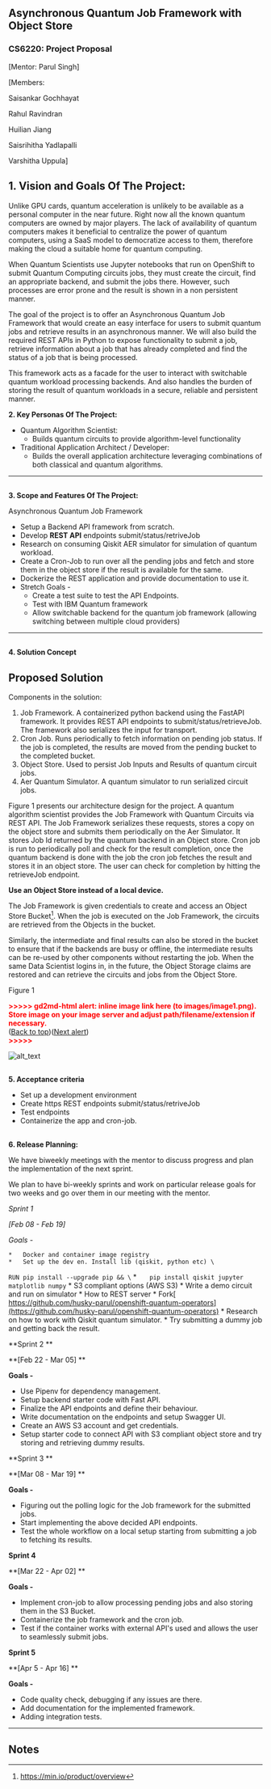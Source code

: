 ## **Asynchronous Quantum Job Framework with Object Store**
###  CS6220: Project Proposal

[Mentor: Parul Singh]

[Members: 

Saisankar Gochhayat

Rahul Ravindran

Huilian Jiang

Saisrihitha Yadlapalli

Varshitha Uppula]


## **1. Vision and Goals Of The Project:**

Unlike GPU cards, quantum acceleration is unlikely to be available as a personal computer in the near future. Right now all the known quantum computers are owned by major players. The lack of availability of quantum computers makes it beneficial to centralize the power of quantum computers, using a SaaS model to democratize access to them, therefore making the cloud a suitable home for quantum computing.

 When Quantum  Scientists use Jupyter notebooks that run on OpenShift to submit Quantum Computing circuits jobs, they must create the circuit, find an appropriate backend, and submit the jobs there.  However, such processes are error prone and the result is shown in a non persistent manner. 

The goal of the project is to offer an Asynchronous Quantum Job Framework that would create an easy interface for users to submit quantum jobs and retrieve results in an asynchronous manner. We will also build the required REST APIs in Python to expose functionality to submit a job, retrieve information about a job that has already completed and find the status of a job that is being processed.

This framework acts as a facade for the user to interact with switchable quantum workload processing backends. And also handles the burden of storing the result of quantum workloads in a secure, reliable and persistent manner. 



**2. Key Personas Of The Project:**



*   Quantum Algorithm Scientist:  
    *   Builds quantum circuits to provide algorithm-level functionality
*   Traditional Application Architect / Developer:  
    *   Builds the overall application architecture leveraging combinations of both classical and quantum algorithms. 



---



## 
**3. Scope and Features Of The Project:**

Asynchronous Quantum Job Framework



*   Setup a Backend API framework from scratch. 
*   Develop **REST API** endpoints submit/status/retriveJob
*   Research on consuming Qiskit AER simulator for simulation of quantum workload.
*   Create a Cron-Job to run over all the pending jobs and fetch and store them in the object store if the result is available for the same.
*   Dockerize the REST application and provide documentation to use it.
*   Stretch Goals - 
    *   Create a test suite to test the API Endpoints.
    *   Test with IBM Quantum framework
    *   Allow switchable backend for the quantum job framework (allowing switching between multiple cloud providers) 



---



## 
**4. Solution Concept**


## Proposed Solution

Components in the solution:



1. Job Framework. A containerized python backend using the FastAPI framework. It provides REST API endpoints to submit/status/retrieveJob. The framework also serializes the input for transport. 
2. Cron Job. Runs periodically to fetch information on pending job status. If the job is completed, the results are moved from the pending bucket to the completed bucket.
3. Object Store. Used to persist Job Inputs and Results of quantum circuit jobs.
4. Aer Quantum Simulator. A quantum simulator to run serialized circuit jobs.

Figure 1 presents our architecture design for the project. A quantum algorithm scientist provides the Job Framework with Quantum Circuits via REST API. The Job Framework serializes these requests, stores a copy on the object store and submits them periodically on the Aer Simulator. It stores Job Id returned by the quantum backend in an Object store. Cron job is run to  periodically poll and check for the result completion, once the quantum backend is done with the job the cron job fetches the result and stores it in an object store. The user can check for completion by hitting the retrieveJob endpoint. 

**Use an Object Store instead of a local device.**

The Job Framework is given credentials to create and access an Object Store Bucket[^1]. When the job is executed on the Job Framework, the circuits are retrieved from the Objects in the bucket.

Similarly, the intermediate and final results can also be stored in the bucket to ensure that if the backends are busy or offline, the intermediate results can be re-used by other components without restarting the job. When the same Data Scientist logins in, in the future, the Object Storage claims are restored and can retrieve the circuits and jobs from the Object Store.

Figure 1



<p id="gdcalert1" ><span style="color: red; font-weight: bold">>>>>>  gd2md-html alert: inline image link here (to images/image1.png). Store image on your image server and adjust path/filename/extension if necessary. </span><br>(<a href="#">Back to top</a>)(<a href="#gdcalert2">Next alert</a>)<br><span style="color: red; font-weight: bold">>>>>> </span></p>


![alt_text](images/image1.png "image_tooltip")



## 
**5. Acceptance criteria**



*   Set up a development environment
*   Create https REST endpoints submit/status/retriveJob
*   Test endpoints
*   Containerize the app and cron-job.

## 
**6. Release Planning:**


We have biweekly meetings with the mentor to discuss progress and plan the implementation of the next sprint. 

We plan to have bi-weekly sprints and work on particular release goals for two weeks and go over them in our meeting with the mentor.

*Sprint 1*

*[Feb 08 - Feb 19]*

*Goals -* 

    *   Docker and container image registry
    *   Set up the dev en. Install lib (qiskit, python etc) \
`RUN pip install --upgrade pip && \`
    *   `   pip install qiskit jupyter matplotlib numpy`
    *   S3 compliant options (AWS S3)
    *   Write a demo circuit and run on simulator
    *   How to REST server 
    *   Fork[ https://github.com/husky-parul/openshift-quantum-operators](https://github.com/husky-parul/openshift-quantum-operators)
    *   Research on how to work with Qiskit quantum simulator.
    *   Try submitting a dummy job and getting back the result. 

**Sprint 2 **

**[Feb 22 - Mar 05] **

**Goals -**



*   Use Pipenv for dependency management. 
*   Setup backend starter code with Fast API. 
*   Finalize the API endpoints and define their behaviour. 
*   Write documentation on the endpoints and setup Swagger UI. 
*   Create an AWS S3 account and get credentials. 
*   Setup starter code to connect API with S3 compliant object store and try storing and retrieving dummy results. 

**Sprint 3 **

**[Mar 08 - Mar 19] **

**Goals -**



*   Figuring out the polling logic for the Job framework for the submitted jobs. 
*   Start implementing the above decided API endpoints.
*   Test the whole workflow on a local setup starting from submitting a job to fetching its results. 

**Sprint 4**

**[Mar 22 - Apr 02] **

**Goals -**



*   Implement cron-job to allow processing pending jobs and also storing them in the S3 Bucket. 
*   Containerize the job framework and the cron job. 
*   Test if the container works with external API's used and allows the user to seamlessly submit jobs. 

**Sprint 5**

**[Apr 5 - Apr 16] **

**Goals -**



*   Code quality check, debugging if any issues are there. 
*   Add documentation for the implemented framework.
*   Adding integration tests.



---



<!-- Footnotes themselves at the bottom. -->
## Notes

[^1]:
    https://min.io/product/overview

